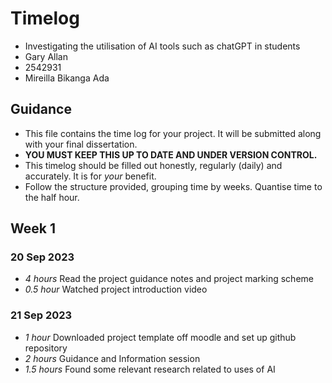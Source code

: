 # Timelog

* Investigating the utilisation of AI tools such as chatGPT in students
* Gary Allan
* 2542931
* Mireilla Bikanga Ada

## Guidance

* This file contains the time log for your project. It will be submitted along with your final dissertation.
* **YOU MUST KEEP THIS UP TO DATE AND UNDER VERSION CONTROL.**
* This timelog should be filled out honestly, regularly (daily) and accurately. It is for *your* benefit.
* Follow the structure provided, grouping time by weeks.  Quantise time to the half hour.

## Week 1

### 20 Sep 2023

* *4 hours* Read the project guidance notes and project marking scheme
* *0.5 hour* Watched project introduction video

### 21 Sep 2023

* *1 hour* Downloaded project template off moodle and set up github repository
* *2 hours* Guidance and Information session
* *1.5 hours* Found some relevant research related to uses of AI